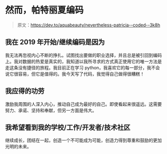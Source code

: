 # 然而，帕特丽夏编码

> 原文：<https://dev.to/aquabeauty/nevertheless-patricia--coded--3k8h>

## 我在 2019 年开始/继续编码是因为

我无法再忽视内心不断的挣扎。试图找出要做的职业选择，并且总是被引回到编码上。我对数据的热爱是真实的，我知道以我所寻求的方式真正使用它的唯一方法是走这条没有捷径的旅程。我目前正在学习 python，我喜欢它的每一部分，我不会说它很容易，但它是值得的。我今天写了代码，我觉得自己做得很糟糕！

## 我应得的功劳

激励我周围的人深入内心，推动自己成为最好的自己。即使看起来很遥远。这需要努力、承诺、坚持和奉献，但另一方面是伟大。

## 我希望看到我的学校/工作/开发者/技术社区

继续成长，团结在一起，创造一个不可能成为可能，创造力得到尊重和鼓励的更加光明的未来。